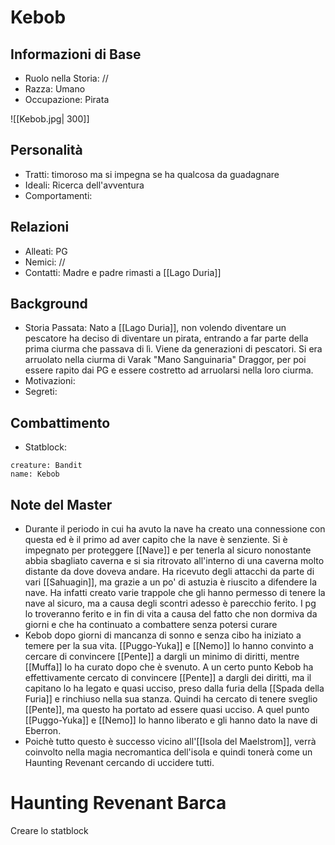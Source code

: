 # Kebob

## Informazioni di Base

- Ruolo nella Storia: //
- Razza: Umano
- Occupazione: Pirata

![[Kebob.jpg| 300]]
## Personalità
- Tratti: timoroso ma si impegna se ha qualcosa da guadagnare
- Ideali: Ricerca dell'avventura
- Comportamenti:

## Relazioni
- Alleati: PG
- Nemici: //
- Contatti: Madre e padre rimasti a [[Lago Duria]]

## Background
- Storia Passata: Nato a [[Lago Duria]], non volendo diventare un pescatore ha deciso di diventare un pirata, entrando a far parte della prima ciurma che passava di lì. Viene da generazioni di pescatori. Si era arruolato nella ciurma di Varak "Mano Sanguinaria" Draggor, per poi essere rapito dai PG e essere costretto ad arruolarsi nella loro ciurma.
- Motivazioni:
- Segreti:

## Combattimento
- Statblock:
```statblock
creature: Bandit
name: Kebob
```

## Note del Master
- Durante il periodo in cui ha avuto la nave ha creato una connessione con questa ed è il primo ad aver capito che la nave è senziente. Si è impegnato per proteggere [[Nave]] e per tenerla al sicuro nonostante abbia sbagliato caverna e si sia ritrovato all'interno di una caverna molto distante da dove doveva andare. Ha ricevuto degli attacchi da parte di vari [[Sahuagin]], ma grazie a un po' di astuzia è riuscito a difendere la nave. Ha infatti creato varie trappole che gli hanno permesso di tenere la nave al sicuro, ma a causa degli scontri adesso è parecchio ferito. I pg lo troveranno ferito e in fin di vita a causa del fatto che non dormiva da giorni e che ha continuato a combattere senza potersi curare
- Kebob dopo giorni di mancanza di sonno e senza cibo ha iniziato a temere per la sua vita. [[Puggo-Yuka]] e [[Nemo]] lo hanno convinto a cercare di convincere [[Pente]] a dargli un minimo di diritti, mentre [[Muffa]] lo ha curato dopo che è svenuto. A un certo punto Kebob ha effettivamente cercato di convincere [[Pente]] a dargli dei diritti, ma il capitano lo ha legato e quasi ucciso, preso dalla furia della [[Spada della Furia]] e rinchiuso nella sua stanza. Quindi ha cercato di tenere sveglio [[Pente]], ma questo ha portato ad essere quasi ucciso. A quel punto [[Puggo-Yuka]] e [[Nemo]] lo hanno liberato e gli hanno dato la nave di Eberron.
- Poichè tutto questo è successo vicino all'[[Isola del Maelstrom]], verrà coinvolto nella magia necromantica dell'isola e quindi tonerà come un Haunting Revenant cercando di uccidere tutti. 
# Haunting Revenant Barca
Creare lo statblock
